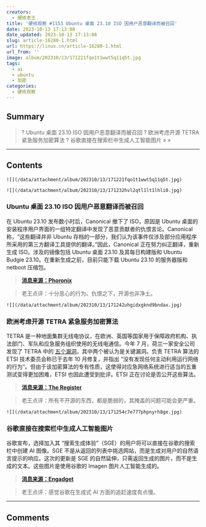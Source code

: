 ```yaml
---
creators:
  - 硬核老王
title: '硬核观察 #1153 Ubuntu 桌面 23.10 ISO 因用户恶意翻译而被召回'
date: 2023-10-13 17:13:08
date_updated: 2023-10-13 17:13:08
slug: article-16280-1.html
url: https://linux.cn/article-16280-1.html
url_from: ''
image: album/202310/13/171221fqo1t1wwt5q11q5t.jpg
tags:
  - ai
  - ubuntu
  - 加密
categories:
  - 硬核观察
---
```


## Summary

> ? Ubuntu 桌面 23.10 ISO 因用户恶意翻译而被召回
> ? 欧洲考虑开源 TETRA 紧急服务加密算法
> ? 谷歌直接在搜索栏中生成人工智能图片
> » 
> »

***

<!-- more -->

## Contents

`![](/data/attachment/album/202310/13/171221fqo1t1wwt5q11q5t.jpg)`

`![](/data/attachment/album/202310/13/171232hvl2qtl1lt1lhli0.jpg)`

### Ubuntu 桌面 23.10 ISO 因用户恶意翻译而被召回

在 Ubuntu 23.10 发布数小时后，Canonical 撤下了 ISO，原因是 Ubuntu 桌面的安装程序用户界面的一组特定翻译中发现了恶意贡献者的仇恨言论。Canonical 称，“这些翻译并非 Ubuntu 存档的一部分，我们认为该事件仅涉及部分应用程序所采用的第三方翻译工具提供的翻译。”因此，Canonical 正在努力纠正翻译，重新生成 ISO。涉及的镜像包括 Ubuntu 桌面 23.10 及其每日构建版和 Ubuntu Budgie 23.10。在重新生成之前，目前只能下载 Ubuntu 23.10 的服务器版和 netboot 压缩包。

> 
> **[消息来源：Phoronix](https://www.phoronix.com/news/Ubuntu-23.10-Recalled)**
> 
> 
> 

> 
> 老王点评：十分恶心的行为。仇恨之下，开源也非净土。
> 
> 
> 

`![](/data/attachment/album/202310/13/171242uhgidxgknd9bndax.jpg)`

### 欧洲考虑开源 TETRA 紧急服务加密算法

TETRA 是一种地面集群无线电协议，在欧洲、英国等国家用于保障政府机构、执法部门、军队和应急服务组织使用的无线电通信。今年 7 月，荷兰一家安全公司发现了 TETRA 中的 [五个漏洞](https://linux.cn/article-16032-1.html)，其中两个被认为是关键漏洞。负责 TETRA 算法的 ETSI 技术委员会称已于去年 10 月修复，并指出 “没有发现任何主动利用运行网络的行为”。但由于该加密算法的专有性质，这使得对应急网络系统进行适当的五重测试变得更加困难，ETSI 也因此遭受到批评。ETSI 正在讨论是否公开这些算法。

> 
> **[消息来源：The Register](https://www.theregister.com/2023/10/12/etsi_tetra_open_source/)**
> 
> 
> 

> 
> 老王点评：所有不开源的东西，都是脆弱的，其掩盖的问题可能会更严重。
> 
> 
> 

`![](/data/attachment/album/202310/13/171254c7e777phpnyrh8ge.jpg)`

### 谷歌直接在搜索栏中生成人工智能图片

谷歌宣布，选择加入其 “搜索生成体验”（SGE）的用户将可以直接在谷歌的搜索栏中创建 AI 图像。SGE 不是从返回的列表中挑选网站，而是生成对用户的自然语言提示的响应。这次的更新是 SGE 的自然延伸，只需返回生成的图片，而不是生成的文本。这些图片是使用谷歌的 Imagen 图片人工智能生成的。

> 
> **[消息来源：Engadget](https://www.engadget.com/you-can-now-generate-ai-images-directly-in-the-google-search-bar-160020809.html)**
> 
> 
> 

> 
> 老王点评：感觉谷歌在生成式 AI 方面的追赶速度有点慢。
> 
> 
>

***

## Comments
